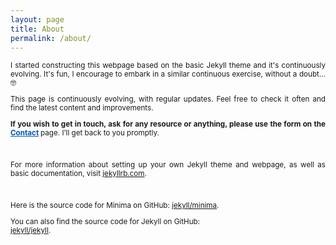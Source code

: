 ```yaml
---
layout: page
title: About
permalink: /about/
---
```

<div style="text-align: justify; font-size: smaller;">
 
<p>I started constructing this webpage based on the basic Jekyll theme and it's continuously evolving. It's fun, I encourage to embark in a similar continuous exercise, without a doubt...🤓</p>

<p>This page is continuously evolving, with regular updates. Feel free to check it often and find the latest content and improvements. </p>
<b>If you wish to get in touch, ask for any resource or anything, please use the form on the <a href="/contact" style="color: #0056b3; text-decoration: underline;">Contact</a> </b>
 page. I’ll get back to you promptly.</p>
 
<br>

<p>For more information about setting up your own Jekyll theme and webpage, as well as basic documentation, visit <a href="https://jekyllrb.com/" target="_blank">jekyllrb.com</a>.</p>

<br>

<p>Here is the source code for Minima on GitHub:  
<a href="https://github.com/jekyll/minima" target="_blank">jekyll/minima</a>.

<br>

You can also find the source code for Jekyll on GitHub:  
<a href="https://github.com/jekyll/jekyll" target="_blank">jekyll/jekyll</a>.</p>
</div> 
